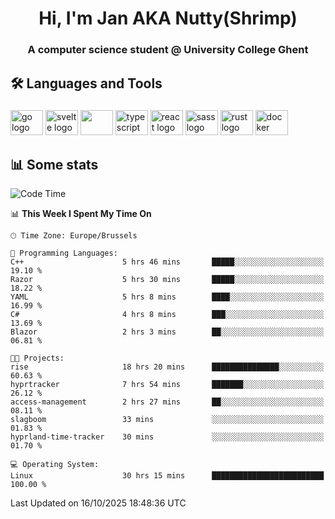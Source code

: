 <h1 align="center">Hi, I'm Jan AKA Nutty(Shrimp)</h1>
<h3 align="center">A computer science student @ University College Ghent</h3>

<h2 align="left">🛠️ Languages and Tools</h2>

###

<div align="left">
  <img src="https://cdn.jsdelivr.net/gh/devicons/devicon/icons/go/go-original.svg" height="40" width="52" alt="go logo"  />
  <img src="https://cdn.jsdelivr.net/gh/devicons/devicon@latest/icons/svelte/svelte-original.svg"  height="40" width="52" alt="svelte logo" />
  <img src="https://cdn.jsdelivr.net/gh/devicons/devicon@latest/icons/tailwindcss/tailwindcss-original.svg" height="40" width="52" />
  <img src="https://cdn.jsdelivr.net/gh/devicons/devicon/icons/typescript/typescript-original.svg" height="40" width="52" alt="typescript logo"  />
  <img src="https://cdn.jsdelivr.net/gh/devicons/devicon/icons/react/react-original.svg" height="40" width="52" alt="react logo"  />
  <img src="https://cdn.jsdelivr.net/gh/devicons/devicon/icons/sass/sass-original.svg" height="40" width="52" alt="sass logo"  />
  <img src="https://cdn.jsdelivr.net/gh/devicons/devicon@latest/icons/rust/rust-original.svg" height="40" width="52" alt="rust logo" />
  <img src="https://cdn.jsdelivr.net/gh/devicons/devicon/icons/docker/docker-original.svg" height="40" width="52" alt="docker logo"  />
</div>

<h2>📊 Some stats</h2>

<!--START_SECTION:waka-->
![Code Time](http://img.shields.io/badge/Code%20Time-6%2C386%20hrs%2059%20mins-blue)

📊 **This Week I Spent My Time On** 

```text
🕑︎ Time Zone: Europe/Brussels

💬 Programming Languages: 
C++                      5 hrs 46 mins       █████░░░░░░░░░░░░░░░░░░░░   19.10 % 
Razor                    5 hrs 30 mins       █████░░░░░░░░░░░░░░░░░░░░   18.22 % 
YAML                     5 hrs 8 mins        ████░░░░░░░░░░░░░░░░░░░░░   16.99 % 
C#                       4 hrs 8 mins        ███░░░░░░░░░░░░░░░░░░░░░░   13.69 % 
Blazor                   2 hrs 3 mins        ██░░░░░░░░░░░░░░░░░░░░░░░   06.81 % 

🐱‍💻 Projects: 
rise                     18 hrs 20 mins      ███████████████░░░░░░░░░░   60.63 % 
hyprtracker              7 hrs 54 mins       ███████░░░░░░░░░░░░░░░░░░   26.12 % 
access-management        2 hrs 27 mins       ██░░░░░░░░░░░░░░░░░░░░░░░   08.11 % 
slagboom                 33 mins             ░░░░░░░░░░░░░░░░░░░░░░░░░   01.83 % 
hyprland-time-tracker    30 mins             ░░░░░░░░░░░░░░░░░░░░░░░░░   01.70 % 

💻 Operating System: 
Linux                    30 hrs 15 mins      █████████████████████████   100.00 % 
```


 Last Updated on 16/10/2025 18:48:36 UTC
<!--END_SECTION:waka-->
